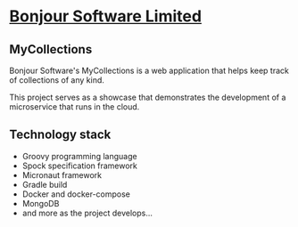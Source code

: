 # [Bonjour Software Limited](https://bonjoursoftware.com/)

## MyCollections

Bonjour Software's MyCollections is a web application that helps keep track of collections of any kind.

This project serves as a showcase that demonstrates the development of a microservice that runs in the cloud.

## Technology stack

- Groovy programming language
- Spock specification framework
- Micronaut framework
- Gradle build
- Docker and docker-compose
- MongoDB
- and more as the project develops...